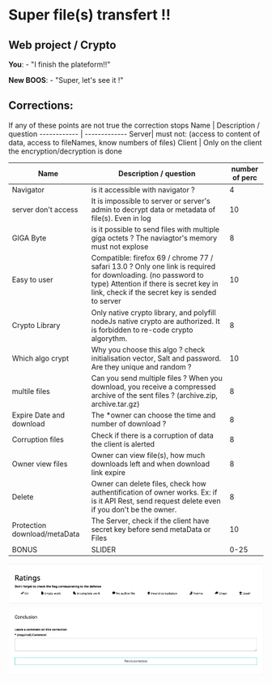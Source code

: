 # Super file(s) transfert !!  
## Web project / Crypto  

**You**: - "I finish the plateform!!"  

**New BOOS**:  - "Super, let's see it !"  


## Corrections:

If any of these points are not true the correction stops
Name | Description / question
------------ | ------------- 
Server| must not: (access to content of data, access to fileNames, know numbers of files) 
Client | Only on the client the encryption/decryption is done


Name | Description / question | number of perc
------------ | ------------- | -------------
Navigator    | is it accessible with navigator ? | 4
server don't access | It is impossible to server or server's admin to decrypt data or metadata of file(s). Even in log  | 10
GIGA Byte| is it possible to send files with multiple giga octets ? The naviagtor's memory must not explose  | 8
Easy to user | Compatible: firefox 69 / chrome 77 / safari 13.0 ? Only one link is required for downloading. (no password to type) Attention if there is secret key in link, check if the secret key is sended to server   | 10
Crypto Library | Only native crypto library, and polyfill nodeJs native crypto are authorized. It is forbidden to re-code crypto algorythm. | 8  
Which algo crypt | Why you choose this algo ? check initialisation vector, Salt and password. Are they unique and random ? | 10
multile files | Can you send multiple files ? When you download, you receive a compressed archive of the sent files ? (archive.zip, archive.tar.gz)| 8  
Expire Date and download | The *owner can choose the time and number of download ?|8  
Corruption files | Check if there is a corruption of data the client is alerted|8
Owner view files | Owner can view file(s), how much downloads left and when download link expire  |8
Delete | Owner can delete files, check how authentification of owner works. Ex: if is it API Rest, send request delete even if you don't be the owner. | 8
Protection download/metaData | The Server, check if the client have secret key before send metaData or Files|  10
BONUS |SLIDER|0-25|  

![navigator with app](./images/Correction.png)
